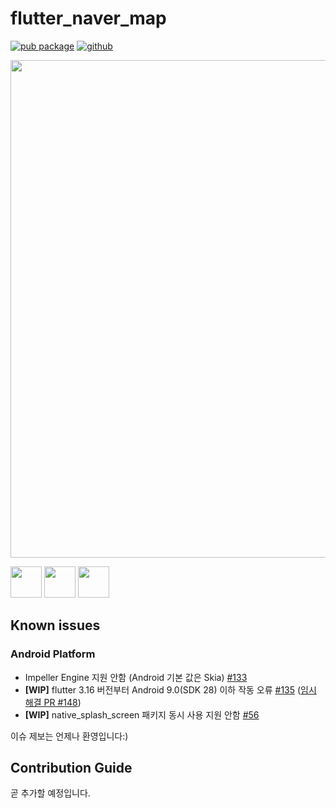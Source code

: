 # flutter_naver_map

[![pub package](https://img.shields.io/pub/v/flutter_naver_map.svg?color=4285F4)](https://pub.dev/packages/flutter_naver_map)
[![github](https://img.shields.io/github/stars/note11g/flutter_naver_map)](https://github.com/note11g/flutter_naver_map)

<a href="https://note11.dev/flutter_naver_map" alt="go to documentation page"><img style="width: 796px;" src="https://github.com/note11g/flutter_naver_map/assets/67783062/25a93cad-f372-4f07-a975-9b9b40c7846b"/></a>

<a href="https://note11.dev/flutter_naver_map" alt="go to documentation page"><img style="height: 50px;" src="https://github.com/note11g/flutter_naver_map/assets/67783062/e505e9c2-9973-4939-8d27-8874387091da"/></a>
<a href="https://github.com/note11g/flutter_naver_map/issues" alt="go to github issue page"><img style="height: 50px;" src="https://github.com/note11g/flutter_naver_map/assets/67783062/9a2d53f9-fb08-4ad2-bdeb-bdad23b3ede3"/></a>
<a href="https://github.com/users/note11g/projects/2/views/2" alt="go to issue tracker page"><img style="height: 50px;" src="https://github.com/note11g/flutter_naver_map/assets/67783062/6b110546-0c45-4f25-86d5-b86007d1a95b"/></a>

## Known issues

### Android Platform
- Impeller Engine 지원 안함 (Android 기본 값은 Skia) [#133](https://github.com/note11g/flutter_naver_map/issues/133)
- **[WIP]** flutter 3.16 버전부터 Android 9.0(SDK 28) 이하 작동 오류 [#135](https://github.com/note11g/flutter_naver_map/issues/135) ([임시 해결 PR #148](https://github.com/note11g/flutter_naver_map/pull/148))
- **[WIP]** native_splash_screen 패키지 동시 사용 지원 안함 [#56](https://github.com/note11g/flutter_naver_map/issues/56)


이슈 제보는 언제나 환영입니다:)

## Contribution Guide

곧 추가할 예정입니다.
